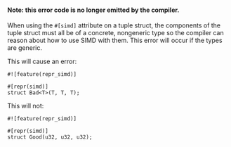 #### Note: this error code is no longer emitted by the compiler.

When using the `#[simd]` attribute on a tuple struct, the components of the
tuple struct must all be of a concrete, nongeneric type so the compiler can
reason about how to use SIMD with them. This error will occur if the types
are generic.

This will cause an error:

```
#![feature(repr_simd)]

#[repr(simd)]
struct Bad<T>(T, T, T);
```

This will not:

```
#![feature(repr_simd)]

#[repr(simd)]
struct Good(u32, u32, u32);
```
